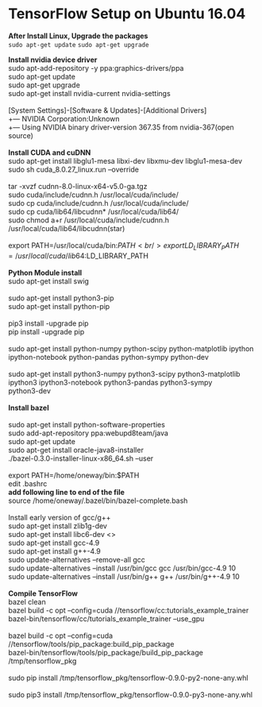 # TensorFlow Setup on Ubuntu 16.04

**After Install Linux, Upgrade the packages** <br />
`sudo apt-get update`
`sudo apt-get upgrade`

**Install nvidia device driver**<br />
sudo apt-add-repository -y ppa:graphics-drivers/ppa<br />
sudo apt-get update<br />
sudo apt-get upgrade<br />
sudo apt-get install nvidia-current nvidia-settings<br />
<br />
[System Settings]-[Software & Updates]-[Additional Drivers]<br />
+— NVIDIA Corporation:Unknown<br />
+— Using NVIDIA binary driver-version 367.35 from nvidia-367(open source)<br />
<br />
**Install CUDA and cuDNN**<br />
sudo apt-get install libglu1-mesa libxi-dev libxmu-dev libglu1-mesa-dev<br />
sudo sh cuda_8.0.27_linux.run –override<br />
<br />
tar -xvzf cudnn-8.0-linux-x64-v5.0-ga.tgz<br />
sudo cuda/include/cudnn.h /usr/local/cuda/include/<br />
sudo cp cuda/include/cudnn.h /usr/local/cuda/include/<br />
sudo cp cuda/lib64/libcudnn* /usr/local/cuda/lib64/<br />
sudo chmod a+r /usr/local/cuda/include/cudnn.h /usr/local/cuda/lib64/libcudnn(star)<br />
<br />
export PATH=/usr/local/cuda/bin:$PATH<br />
export LD_LIBRARY_PATH=/usr/local/cuda/lib64:$LD_LIBRARY_PATH<br />
<br />
**Python Module install**<br />
sudo apt-get install swig<br />
<br />
sudo apt-get install python3-pip<br />
sudo apt-get install python-pip<br />
<br />
pip3 install -upgrade pip<br />
pip install -upgrade pip<br />
<br />
sudo apt-get install python-numpy python-scipy python-matplotlib ipython ipython-notebook python-pandas python-sympy python-dev<br />
<br />
sudo apt-get install python3-numpy python3-scipy python3-matplotlib ipython3 ipython3-notebook python3-pandas python3-sympy<br /> python3-dev<br />
<br />
**Install bazel**<br />
<br />
sudo apt-get install python-software-properties<br />
sudo add-apt-repository ppa:webupd8team/java<br />
sudo apt-get update<br />
sudo apt-get install oracle-java8-installer<br />
./bazel-0.3.0-installer-linux-x86_64.sh –user<br />
<br />
export PATH=/home/oneway/bin:$PATH<br />
edit .bashrc<br />
__add following line to end of the file__<br />
source /home/oneway/.bazel/bin/bazel-complete.bash<br />
<br />
Install early version of gcc/g++<br />
sudo apt-get install zlib1g-dev<br />
sudo apt-get install libc6-dev <><br />
sudo apt-get install gcc-4.9<br />
sudo apt-get install g++-4.9<br />
sudo update-alternatives –remove-all gcc<br />
sudo update-alternatives –install /usr/bin/gcc gcc /usr/bin/gcc-4.9 10<br />
sudo update-alternatives –install /usr/bin/g++ g++ /usr/bin/g++-4.9 10<br />
<br />
**Compile TensorFlow**<br />
bazel clean<br />
bazel build -c opt –config=cuda //tensorflow/cc:tutorials_example_trainer<br />
bazel-bin/tensorflow/cc/tutorials_example_trainer –use_gpu<br />
<br />
bazel build -c opt –config=cuda //tensorflow/tools/pip_package:build_pip_package<br />
bazel-bin/tensorflow/tools/pip_package/build_pip_package /tmp/tensorflow_pkg<br />
<br />
sudo pip install /tmp/tensorflow_pkg/tensorflow-0.9.0-py2-none-any.whl<br />
<br />
sudo pip3 install /tmp/tensorflow_pkg/tensorflow-0.9.0-py3-none-any.whl<br />
